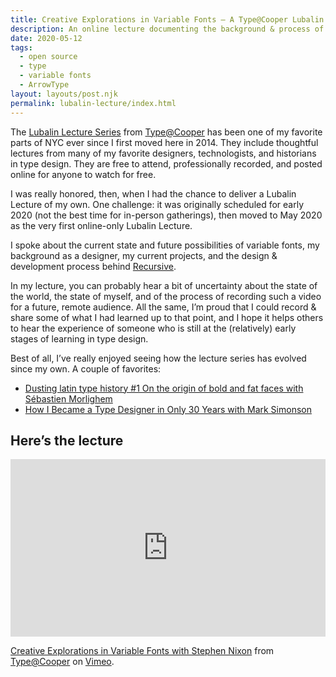 ```yaml
---
title: Creative Explorations in Variable Fonts – A Type@Cooper Lubalin Lecture
description: An online lecture documenting the background & process of making Recursive, and other explorations into variable fonts
date: 2020-05-12
tags:
  - open source
  - type
  - variable fonts
  - ArrowType
layout: layouts/post.njk
permalink: lubalin-lecture/index.html
---
```


The [Lubalin Lecture Series](https://vimeo.com/coopertype) from [Type@Cooper](https://www.coopertype.org/) has been one of my favorite parts of NYC ever since I first moved here in 2014. They include thoughtful lectures from many of my favorite designers, technologists, and historians in type design. They are free to attend, professionally recorded, and posted online for anyone to watch for free.

I was really honored, then, when I had the chance to deliver a Lubalin Lecture of my own. One challenge: it was originally scheduled for early 2020 (not the best time for in-person gatherings), then moved to May 2020 as the very first online-only Lubalin Lecture. 

I spoke about the current state and future possibilities of variable fonts, my background as a designer, my current projects, and the design & development process behind [Recursive](https://github.com/arrowtype/recursive).

In my lecture, you can probably hear a bit of uncertainty about the state of the world, the state of myself, and of the process of recording such a video for a future, remote audience. All the same, I’m proud that I could record & share some of what I had learned up to that point, and I hope it helps others to hear the experience of someone who is still at the (relatively) early stages of learning in type design. 

Best of all, I’ve really enjoyed seeing how the lecture series has evolved since my own. A couple of favorites:

- [Dusting latin type history #1 On the origin of bold and fat faces with Sébastien Morlighem](https://vimeo.com/516485231)
- [How I Became a Type Designer in Only 30 Years with Mark Simonson](https://vimeo.com/423177901)

## Here’s the lecture

<div style="padding:56.25% 0 0 0;position:relative;"><iframe src="https://player.vimeo.com/video/417814920" style="position:absolute;top:0;left:0;width:100%;height:100%;" frameborder="0" allow="autoplay; fullscreen; picture-in-picture" allowfullscreen></iframe></div><script src="https://player.vimeo.com/api/player.js"></script>
<p><a href="https://vimeo.com/417814920">Creative Explorations in Variable Fonts with Stephen Nixon</a> from <a href="https://vimeo.com/coopertype">Type@Cooper</a> on <a href="https://vimeo.com">Vimeo</a>.</p>